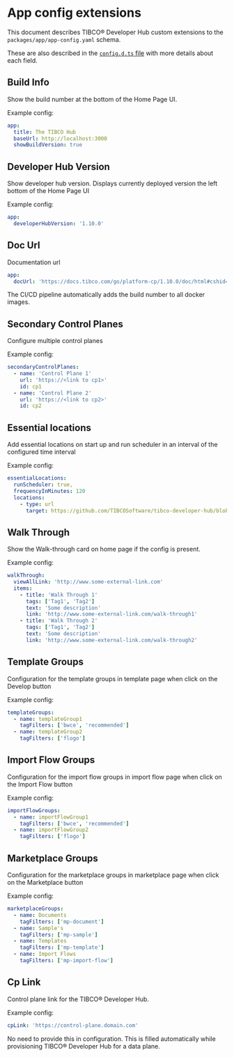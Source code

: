 # App config extensions

This document describes TIBCO® Developer Hub custom extensions to the `packages/app/app-config.yaml` schema.

These are also described in the [`config.d.ts` file](../packages/app/config.d.ts) with more details about each field.

## Build Info

Show the build number at the bottom of the Home Page UI.

Example config:

```yaml
app:
  title: The TIBCO Hub
  baseUrl: http://localhost:3000
  showBuildVersion: true
```

## Developer Hub Version

Show developer hub version. Displays currently deployed version the left bottom of the Home Page UI

Example config:

```yaml
app:
  developerHubVersion: '1.10.0'
```

## Doc Url

Documentation url

```yaml
app:
  docUrl: 'https://docs.tibco.com/go/platform-cp/1.10.0/doc/html#cshid=developer_hub_overview'
```

The CI/CD pipeline automatically adds the build number to all docker images.

## Secondary Control Planes

Configure multiple control planes

Example config:

```yaml
secondaryControlPlanes:
  - name: 'Control Plane 1'
    url: 'https://<link to cp1>'
    id: cp1
  - name: 'Control Plane 2'
    url: 'https://<link to cp2>'
    id: cp2
```

## Essential locations

Add essential locations on start up and run scheduler in an interval of the configured time interval

Example config:

```yaml
essentialLocations:
  runScheduler: true,
  frequencyInMinutes: 120
  locations:
    - type: url
      target: https://github.com/TIBCOSoftware/tibco-developer-hub/blob/main/tibco-examples/tibco-essentials.yaml
```

## Walk Through

Show the Walk-through card on home page if the config is present.

Example config:

```yaml
walkThrough:
  viewAllLink: 'http://www.some-external-link.com'
  items:
    - title: 'Walk Through 1'
      tags: ['Tag1', 'Tag2']
      text: 'Some description'
      link: 'http://www.some-external-link.com/walk-through1'
    - title: 'Walk Through 2'
      tags: ['Tag1', 'Tag2']
      text: 'Some description'
      link: 'http://www.some-external-link.com/walk-through2'
```

## Template Groups

Configuration for the template groups in template page when click on the Develop button

Example config:

```yaml
templateGroups:
  - name: templateGroup1
    tagFilters: ['bwce', 'recommended']
  - name: templateGroup2
    tagFilters: ['flogo']
```

## Import Flow Groups

Configuration for the import flow groups in import flow page when click on the Import Flow button

Example config:

```yaml
importFlowGroups:
  - name: importFlowGroup1
    tagFilters: ['bwce', 'recommended']
  - name: importFlowGroup2
    tagFilters: ['flogo']
```

## Marketplace Groups

Configuration for the marketplace groups in marketplace page when click on the Marketplace button

Example config:

```yaml
marketplaceGroups:
  - name: Documents
    tagFilters: ['mp-document']
  - name: Sample's
    tagFilters: ['mp-sample']
  - name: Templates
    tagFilters: ['mp-template']
  - name: Import Flows
    tagFilters: ['mp-import-flow']
```

## Cp Link

Control plane link for the TIBCO® Developer Hub.

Example config:

```yaml
cpLink: 'https://control-plane.domain.com'
```

No need to provide this in configuration.
This is filled automatically while provisioning TIBCO® Developer Hub for a data plane.
